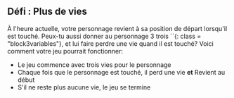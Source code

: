 ## Défi : Plus de vies

À l'heure actuelle, votre personnage revient à sa position de départ lorsqu'il est touché. Peux-tu aussi donner au personnage 3 trois ``{: class = "block3variables"}, et lui faire perdre une vie quand il est touché? Voici comment votre jeu pourrait fonctionner:

+ Le jeu commence avec trois vies pour le personnage
+ Chaque fois que le personnage est touché, il perd une vie **et** Revient au début
+ S'il ne reste plus aucune vie, le jeu se termine